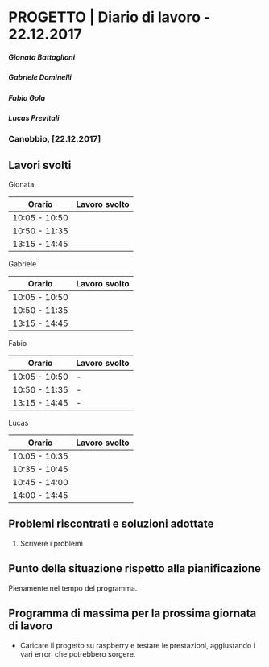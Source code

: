 # PROGETTO | Diario di lavoro - 22.12.2017
##### Gionata Battaglioni
##### Gabriele Dominelli
##### Fabio Gola
##### Lucas Previtali
### Canobbio, [22.12.2017]

## Lavori svolti
Gionata


|Orario        |Lavoro svolto                 |
|--------------|------------------------------|
|10:05 - 10:50 ||
|10:50 - 11:35 ||                         
|13:15 - 14:45 ||

Gabriele

|Orario        |Lavoro svolto                 |
|--------------|------------------------------|
|10:05 - 10:50 ||
|10:50 - 11:35 ||                         
|13:15 - 14:45 ||


Fabio

|Orario        |Lavoro svolto                 |
|--------------|------------------------------|
|10:05 - 10:50 |-|
|10:50 - 11:35 |-|                         
|13:15 - 14:45 |-|


Lucas


|Orario        |Lavoro svolto                 |
|--------------|------------------------------|
|10:05 - 10:35 ||
|10:35 - 10:45 ||
|10:45 - 14:00 ||
|14:00 - 14:45 ||



##  Problemi riscontrati e soluzioni adottate
1. Scrivere i problemi 


##  Punto della situazione rispetto alla pianificazione
Pienamente nel tempo del programma.

## Programma di massima per la prossima giornata di lavoro
- Caricare il progetto su raspberry e testare le prestazioni, aggiustando i vari errori che potrebbero sorgere.

